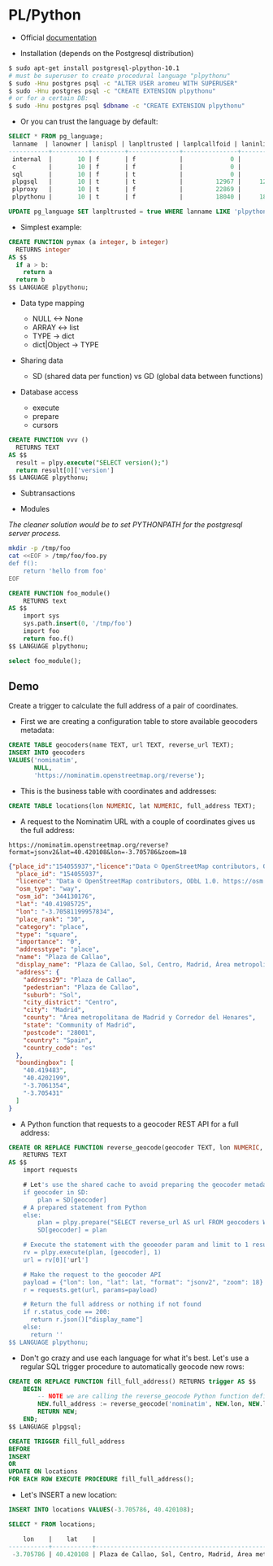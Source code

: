 # PL/Python

- Official [documentation](https://www.postgresql.org/docs/10/plpython-python23.html)

- Installation (depends on the Postgresql distribution)

```sh
$ sudo apt-get install postgresql-plpython-10.1
# must be superuser to create procedural language "plpythonu"
$ sudo -Hnu postgres psql -c "ALTER USER aromeu WITH SUPERUSER"
$ sudo -Hnu postgres psql -c "CREATE EXTENSION plpythonu"
# or for a certain DB:
$ sudo -Hnu postgres psql $dbname -c "CREATE EXTENSION plpythonu"
```

- Or you can trust the language by default:

```sql
SELECT * FROM pg_language;
 lanname  | lanowner | lanispl | lanpltrusted | lanplcallfoid | laninline | lanvalidator | lanacl
-----------+----------+---------+--------------+---------------+-----------+--------------+--------
 internal  |       10 | f       | f            |             0 |         0 |         2246 |
 c         |       10 | f       | f            |             0 |         0 |         2247 |
 sql       |       10 | f       | t            |             0 |         0 |         2248 |
 plpgsql   |       10 | t       | t            |         12967 |     12968 |        12969 |
 plproxy   |       10 | t       | f            |         22869 |         0 |        22870 |
 plpythonu |       10 | t       | f            |         18040 |     18041 |        18042 |

UPDATE pg_language SET lanpltrusted = true WHERE lanname LIKE 'plpythonu';
```

- Simplest example:

```sql
CREATE FUNCTION pymax (a integer, b integer)
  RETURNS integer
AS $$
  if a > b:
    return a
  return b
$$ LANGUAGE plpythonu;
```

- Data type mapping
  - NULL <-> None
  - ARRAY <-> list
  - TYPE -> dict
  - dict|Object -> TYPE

- Sharing data
  - SD (shared data per function) vs GD (global data between functions)

- Database access
  - execute
  - prepare
  - cursors

```sql
CREATE FUNCTION vvv ()
  RETURNS TEXT
AS $$
  result = plpy.execute("SELECT version();")
  return result[0]['version']
$$ LANGUAGE plpythonu;
```

- Subtransactions

- Modules

_The cleaner solution would be to set PYTHONPATH for the postgresql server process._

```sh
mkdir -p /tmp/foo
cat <<EOF > /tmp/foo/foo.py
def f():
    return 'hello from foo'
EOF
```

```sql
CREATE FUNCTION foo_module()
    RETURNS text
AS $$
    import sys
    sys.path.insert(0, '/tmp/foo')
    import foo
    return foo.f()
$$ LANGUAGE plpythonu;

select foo_module();
```

## Demo

Create a trigger to calculate the full address of a pair of coordinates.

- First we are creating a configuration table to store available geocoders metadata:

```sql
CREATE TABLE geocoders(name TEXT, url TEXT, reverse_url TEXT);
INSERT INTO geocoders
VALUES('nominatim',
       NULL,
       'https://nominatim.openstreetmap.org/reverse');
```

- This is the business table with coordinates and addresses:

```sql
CREATE TABLE locations(lon NUMERIC, lat NUMERIC, full_address TEXT);
```

- A request to the Nominatim URL with a couple of coordinates gives us the full address:

```text
https://nominatim.openstreetmap.org/reverse?format=jsonv2&lat=40.420108&lon=-3.705786&zoom=18
```

```json
{"place_id":"154055937","licence":"Data © OpenStreetMap contributors, ODbL 1.0. https:\/\/osm.org\/copyright","osm_type":"way","osm_id":"344130176","lat":"40.41985725","lon":"-3.70581199957834","place_rank":"30","category":"place","type":"square","importance":"0","addresstype":"place","name":"Plaza de Callao","display_name":"Plaza de Callao, Sol, Centro, Madrid, Área metropolitana de Madrid y Corredor del Henares, Community of Madrid, 28001, Spain","address":{"address29":"Plaza de Callao","pedestrian":"Plaza de Callao","suburb":"Sol","city_district":"Centro","city":"Madrid","county":"Área metropolitana de Madrid y Corredor del Henares","state":"Community of Madrid","postcode":"28001","country":"Spain","country_code":"es"},"boundingbox":["40.419483","40.4202199","-3.7061354","-3.705431"]}{
  "place_id": "154055937",
  "licence": "Data © OpenStreetMap contributors, ODbL 1.0. https://osm.org/copyright",
  "osm_type": "way",
  "osm_id": "344130176",
  "lat": "40.41985725",
  "lon": "-3.70581199957834",
  "place_rank": "30",
  "category": "place",
  "type": "square",
  "importance": "0",
  "addresstype": "place",
  "name": "Plaza de Callao",
  "display_name": "Plaza de Callao, Sol, Centro, Madrid, Área metropolitana de Madrid y Corredor del Henares, Community of Madrid, 28001, Spain",
  "address": {
    "address29": "Plaza de Callao",
    "pedestrian": "Plaza de Callao",
    "suburb": "Sol",
    "city_district": "Centro",
    "city": "Madrid",
    "county": "Área metropolitana de Madrid y Corredor del Henares",
    "state": "Community of Madrid",
    "postcode": "28001",
    "country": "Spain",
    "country_code": "es"
  },
  "boundingbox": [
    "40.419483",
    "40.4202199",
    "-3.7061354",
    "-3.705431"
  ]
}
```

- A Python function that requests to a geocoder REST API for a full address:

```sql
CREATE OR REPLACE FUNCTION reverse_geocode(geocoder TEXT, lon NUMERIC, lat NUMERIC)
    RETURNS TEXT
AS $$
    import requests

    # Let's use the shared cache to avoid preparing the geocoder metadata
    if geocoder in SD:
        plan = SD[geocoder]
    # A prepared statement from Python
    else:
        plan = plpy.prepare("SELECT reverse_url AS url FROM geocoders WHERE name = $1", ["text"])
        SD[geocoder] = plan

    # Execute the statement with the geoeoder param and limit to 1 result
    rv = plpy.execute(plan, [geocoder], 1)
    url = rv[0]['url']

    # Make the request to the geocoder API
    payload = {"lon": lon, "lat": lat, "format": "jsonv2", "zoom": 18}
    r = requests.get(url, params=payload)

    # Return the full address or nothing if not found
    if r.status_code == 200:
      return r.json()["display_name"]
    else:
      return ''
$$ LANGUAGE plpythonu;
```

- Don't go crazy and use each language for what it's best. Let's use a regular SQL trigger procedure to automatically geocode new rows:

```sql
CREATE OR REPLACE FUNCTION fill_full_address() RETURNS trigger AS $$
    BEGIN
        -- NOTE we are calling the reverse_geocode Python function defined above
        NEW.full_address := reverse_geocode('nominatim', NEW.lon, NEW.lat);
        RETURN NEW;
    END;
$$ LANGUAGE plpgsql;
```

```sql
CREATE TRIGGER fill_full_address
BEFORE
INSERT
OR
UPDATE ON locations
FOR EACH ROW EXECUTE PROCEDURE fill_full_address();
```

- Let's INSERT a new location:

```sql
INSERT INTO locations VALUES(-3.705786, 40.420108);
```

```sql
SELECT * FROM locations;

    lon    |    lat    |                                                         full_address
-----------+-----------+-------------------------------------------------------------------------------------------------------------------------------
 -3.705786 | 40.420108 | Plaza de Callao, Sol, Centro, Madrid, Área metropolitana de Madrid y Corredor del Henares, Comunidad de Madrid, 28001, España
 ```
